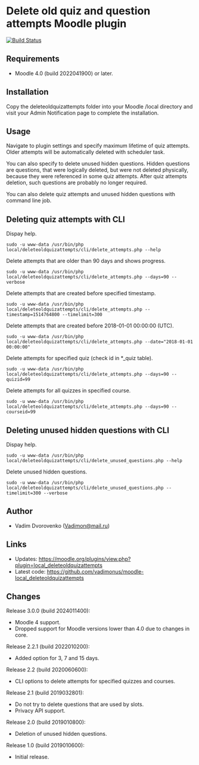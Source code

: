 Delete old quiz and question attempts Moodle plugin
===================================================

[![Build Status](https://github.com/vadimonus/moodle-local_deleteoldquizattempts/workflows/moodle-plugin-ci/badge.svg)](https://github.com/vadimonus/moodle-local_deleteoldquizattempts/actions)

Requirements
------------
- Moodle 4.0 (build 2022041900) or later.

Installation
------------
Copy the deleteoldquizattempts folder into your Moodle /local directory and visit your Admin Notification page to
complete the installation.

Usage
-----
Navigate to plugin settings and specify maximum lifetime of quiz attempts. Older attempts will be automatically deleted
with scheduler task.

You can also specify to delete unused hidden questions. Hidden questions are questions, that were logically deleted,
but were not deleted physically, because they were referenced in some quiz attempts. After quiz attempts deletion,
such questions are probably no longer required.

You can also delete quiz attempts and unused hidden questions with command line job.

Deleting quiz attempts with CLI
-------------------------------

Dispay help.

`sudo -u www-data /usr/bin/php local/deleteoldquizattempts/cli/delete_attempts.php --help`

Delete attempts that are older than 90 days and shows progress.

`sudo -u www-data /usr/bin/php local/deleteoldquizattempts/cli/delete_attempts.php --days=90 --verbose`

Delete attempts that are created before specified timestamp.

`sudo -u www-data /usr/bin/php local/deleteoldquizattempts/cli/delete_attempts.php --timestamp=1514764800 --timelimit=300`

Delete attempts that are created before 2018-01-01 00:00:00 (UTC).

`sudo -u www-data /usr/bin/php local/deleteoldquizattempts/cli/delete_attempts.php --date="2018-01-01 00:00:00"`

Delete attempts for specified quiz (check id in *_quiz table).

`sudo -u www-data /usr/bin/php local/deleteoldquizattempts/cli/delete_attempts.php --days=90 --quizid=99`

Delete attempts for all quizzes in specified course.

`sudo -u www-data /usr/bin/php local/deleteoldquizattempts/cli/delete_attempts.php --days=90 --courseid=99`

Deleting unused hidden questions with CLI
-----------------------------------------

Dispay help.

`sudo -u www-data /usr/bin/php local/deleteoldquizattempts/cli/delete_unused_questions.php --help`

Delete unused hidden questions.

`sudo -u www-data /usr/bin/php local/deleteoldquizattempts/cli/delete_unused_questions.php --timelimit=300 --verbose`

Author
------
- Vadim Dvorovenko (Vadimon@mail.ru)

Links
-----
- Updates: https://moodle.org/plugins/view.php?plugin=local_deleteoldquizattempts
- Latest code: https://github.com/vadimonus/moodle-local_deleteoldquizattempts

Changes
-------
Release 3.0.0 (build 2024011400):
- Moodle 4 support.
- Dropped support for Moodle versions lower than 4.0 due to changes in core.

Release 2.2.1 (build 2022010200):
- Added option for 3, 7 and 15 days.

Release 2.2 (build 2020060600):
- CLI options to delete attempts for specified quizzes and courses.

Release 2.1 (build 2019032801):
- Do not try to delete questions that are used by slots.
- Privacy API support.

Release 2.0 (build 2019010800):
- Deletion of unused hidden questions.

Release 1.0 (build 2019010600):
- Initial release.

